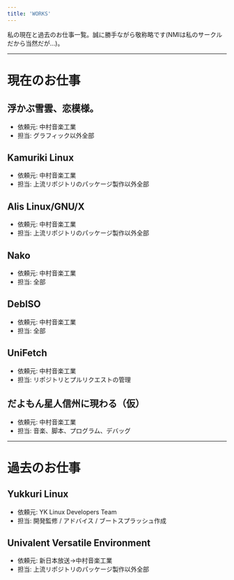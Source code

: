 ```yaml
---
title: 'WORKS'
---
```


私の現在と過去のお仕事一覧。誠に勝手ながら敬称略です(NMIは私のサークルだから当然だが…)。

---

# 現在のお仕事
## 浮かぶ雪雲、恋模様。
- 依頼元: 中村音楽工業
- 担当: グラフィック以外全部

## Kamuriki Linux
- 依頼元: 中村音楽工業
- 担当: 上流リポジトリのパッケージ製作以外全部

## Alis Linux/GNU/X
- 依頼元: 中村音楽工業
- 担当: 上流リポジトリのパッケージ製作以外全部

## Nako
- 依頼元: 中村音楽工業
- 担当: 全部

## DebISO
- 依頼元: 中村音楽工業
- 担当: 全部

## UniFetch
- 依頼元: 中村音楽工業
- 担当: リポジトリとプルリクエストの管理

## だよもん星人信州に現わる（仮）
- 依頼元: 中村音楽工業
- 担当: 音楽、脚本、プログラム、デバッグ

---

# 過去のお仕事
## Yukkuri Linux
- 依頼元: YK Linux Developers Team
- 担当: 開発監修 / アドバイス / ブートスプラッシュ作成

## Univalent Versatile Environment
- 依頼元: 新日本放送→中村音楽工業
- 担当: 上流リポジトリのパッケージ製作以外全部 
